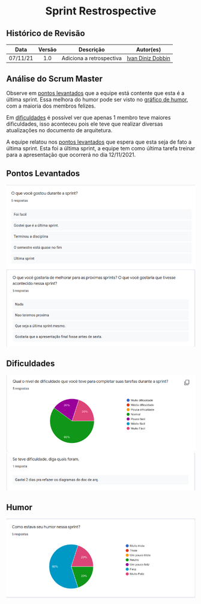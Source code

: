 <h1 style="text-align: center">Sprint Restrospective</h1>

## Histórico de Revisão
| Data | Versão | Descrição | Autor(es)|
|:----:|:------:|:---------:|:--------:|
| 07/11/21 | 1.0 | Adiciona a retrospectiva |[Ivan Diniz Dobbin](https://github.com/darmsDD)|

## Análise do Scrum Master

Observe em [pontos levantados](#pontos-levantados) que a equipe está contente que esta é a última sprint. Essa melhora do humor pode ser visto no [gráfico de humor](#humor), com a maioria dos membros felizes.

Em [dificuldades](#dificuldades) é possível ver que apenas 1 membro teve maiores dificuldades, isso aconteceu pois ele teve que realizar diversas atualizações no documento de arquitetura.

A equipe relatou nos [pontos levantados](#pontos-levantados) que espera que esta seja de fato a última sprint. Esta foi a última sprint, a equipe tem como última tarefa treinar para a apresentação que ocorrerá no dia 12/11/2021.


## Pontos Levantados
[![](oq_gostou.png)](oq_gostou.png)
[![](melhorias.png)](melhorias.png)

## Dificuldades
[![](grafico_dificuldades.png)](grafico_dificuldades.png)
[![](dificuldades.png)](dificuldades.png)

## Humor
[![](humor.png)](humor.png)
